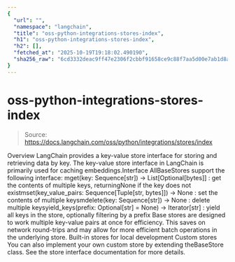 ```yaml
---
{
  "url": "",
  "namespace": "langchain",
  "title": "oss-python-integrations-stores-index",
  "h1": "oss-python-integrations-stores-index",
  "h2": [],
  "fetched_at": "2025-10-19T19:18:02.490190",
  "sha256_raw": "6cd3332deac9ff47e2306f2cbbf91658ce9c88f7aa5d00e7ab1d8a5bef3f1fc5"
}
---
```


# oss-python-integrations-stores-index

> Source: https://docs.langchain.com/oss/python/integrations/stores/index

Overview
LangChain provides a key-value store interface for storing and retrieving data by key. The key-value store interface in LangChain is primarily used for caching embeddings.Interface
AllBaseStores
support the following interface:
mget(key: Sequence[str]) -> List[Optional[bytes]]
: get the contents of multiple keys, returningNone
if the key does not existmset(key_value_pairs: Sequence[Tuple[str, bytes]]) -> None
: set the contents of multiple keysmdelete(key: Sequence[str]) -> None
: delete multiple keysyield_keys(prefix: Optional[str] = None) -> Iterator[str]
: yield all keys in the store, optionally filtering by a prefix
Base stores are designed to work multiple key-value pairs at once for efficiency. This saves on network round-trips and may allow for more efficient batch operations in the underlying store.
Built-in stores for local development
Custom stores
You can also implement your own custom store by extending theBaseStore
class. See the store interface documentation for more details.
